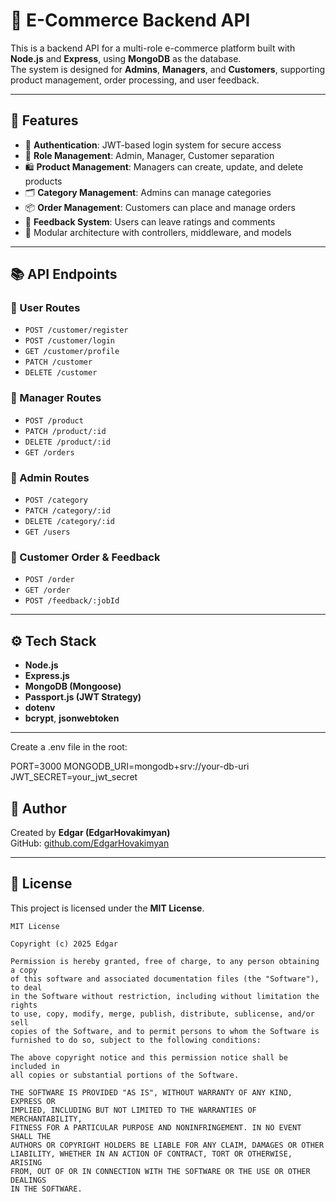
# 🛒 E-Commerce Backend API

This is a backend API for a multi-role e-commerce platform built with **Node.js** and **Express**, using **MongoDB** as the database.  
The system is designed for **Admins**, **Managers**, and **Customers**, supporting product management, order processing, and user feedback.

---

## 🚀 Features

- 🔐 **Authentication**: JWT-based login system for secure access
- 👥 **Role Management**: Admin, Manager, Customer separation
- 🛍️ **Product Management**: Managers can create, update, and delete products
- 🗂️ **Category Management**: Admins can manage categories
- 📦 **Order Management**: Customers can place and manage orders
- 💬 **Feedback System**: Users can leave ratings and comments
- 🧰 Modular architecture with controllers, middleware, and models

---

## 📚 API Endpoints

### 👤 User Routes
- `POST /customer/register`
- `POST /customer/login`
- `GET /customer/profile`
- `PATCH /customer`
- `DELETE /customer`

### 🛒 Manager Routes
- `POST /product`
- `PATCH /product/:id`
- `DELETE /product/:id`
- `GET /orders`

### 👑 Admin Routes
- `POST /category`
- `PATCH /category/:id`
- `DELETE /category/:id`
- `GET /users`

### 💼 Customer Order & Feedback
- `POST /order`
- `GET /order`
- `POST /feedback/:jobId`

---

## ⚙️ Tech Stack

- **Node.js**
- **Express.js**
- **MongoDB (Mongoose)**
- **Passport.js (JWT Strategy)**
- **dotenv**
- **bcrypt**, **jsonwebtoken**

---

Create a .env file in the root:

PORT=3000
MONGODB_URI=mongodb+srv://your-db-uri
JWT_SECRET=your_jwt_secret

## 🧠 Author

Created by **Edgar (EdgarHovakimyan)**  
GitHub: [github.com/EdgarHovakimyan](https://github.com/EdgarHovakimyan)

---

## 📄 License

This project is licensed under the **MIT License**.

```
MIT License

Copyright (c) 2025 Edgar

Permission is hereby granted, free of charge, to any person obtaining a copy
of this software and associated documentation files (the "Software"), to deal
in the Software without restriction, including without limitation the rights  
to use, copy, modify, merge, publish, distribute, sublicense, and/or sell  
copies of the Software, and to permit persons to whom the Software is  
furnished to do so, subject to the following conditions:

The above copyright notice and this permission notice shall be included in  
all copies or substantial portions of the Software.

THE SOFTWARE IS PROVIDED "AS IS", WITHOUT WARRANTY OF ANY KIND, EXPRESS OR  
IMPLIED, INCLUDING BUT NOT LIMITED TO THE WARRANTIES OF MERCHANTABILITY,  
FITNESS FOR A PARTICULAR PURPOSE AND NONINFRINGEMENT. IN NO EVENT SHALL THE  
AUTHORS OR COPYRIGHT HOLDERS BE LIABLE FOR ANY CLAIM, DAMAGES OR OTHER  
LIABILITY, WHETHER IN AN ACTION OF CONTRACT, TORT OR OTHERWISE, ARISING  
FROM, OUT OF OR IN CONNECTION WITH THE SOFTWARE OR THE USE OR OTHER DEALINGS  
IN THE SOFTWARE.
```
